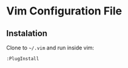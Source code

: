 # Vim Configuration File

## Instalation

Clone to `~/.vim` and run inside vim:

```
:PlugInstall
```
